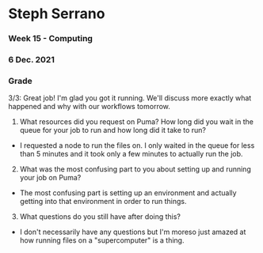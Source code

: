 
# Steph Serrano
### Week 15 - Computing
### 6 Dec. 2021

### Grade
3/3: Great job! I'm glad you got it running. We'll discuss more exactly what happened and why with our workflows tomorrow. 

1. What resources did you request on Puma? How long did you wait in the queue for your job to run and how long did it take to run?
  - I requested a node to run the files on. I only waited in the queue for less than 5 minutes and it took only a few minutes to actually run the job.

2. What was the most confusing part to you about setting up and running your job on Puma?
  - The most confusing part is setting up an environment and actually getting into that environment in order to run things.

3. What questions do you still have after doing this?
  - I don't necessarily have any questions but I'm moreso just amazed at how running files on a "supercomputer" is a thing.

